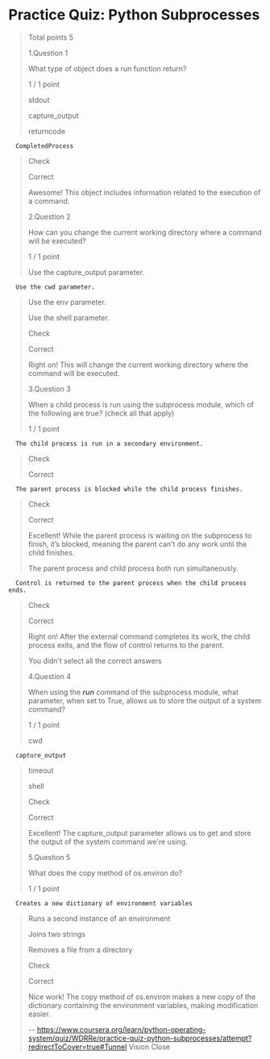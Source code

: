 # Practice Quiz: Python Subprocesses
> 
> Total points 5
> 
>  1.Question 1
> 
> What type of object does a run function return?
> 
> 1 / 1 point 
> 
>  stdout 
> 
>  capture_output 
> 
>  returncode 
> 

      CompletedProcess 
> 
> Check
> 
> Correct
> 
> Awesome! This object includes information related to the execution of a command.
> 
>  2.Question 2
> 
> How can you change the current working directory where a command will be executed?
> 
> 1 / 1 point 
> 
>  Use the capture_output parameter. 
> 

      Use the cwd parameter. 
> 
>  Use the env parameter. 
> 
>  Use the shell parameter. 
> 
> Check
> 
> Correct
> 
> Right on! This will change the current working directory where the command will be executed.
> 
>  3.Question 3
> 
> When a child process is run using the subprocess module, which of the following are true? (check all that apply)
> 
> 1 / 1 point 
> 

      The child process is run in a secondary environment. 
> Check
> 
> Correct 

      The parent process is blocked while the child process finishes. 
> 
> Check
> 
> Correct
> 
> Excellent! While the parent process is waiting on the subprocess to finish, it’s blocked, meaning the parent can’t do any work until the child finishes.
> 
>  The parent process and child process both run simultaneously. 
> 

      Control is returned to the parent process when the child process ends. 
> 
> Check
> 
> Correct
> 
> Right on! After the external command completes its work, the child process exits, and the flow of control returns to the parent.
> 
> You didn’t select all the correct answers
> 
>  4.Question 4
> 
> When using the **_run_** command of the subprocess module, what parameter, when set to True, allows us to store the output of a system command?
> 
> 1 / 1 point 
> 
>  cwd 
> 

      capture_output 
> 
>  timeout 
> 
>  shell 
> 
> Check
> 
> Correct
> 
> Excellent! The capture_output parameter allows us to get and store the output of the system command we're using.
> 
>  5.Question 5
> 
> What does the copy method of os.environ do?
> 
> 1 / 1 point 
> 

      Creates a new dictionary of environment variables 
> 
>  Runs a second instance of an environment 
> 
>  Joins two strings 
> 
>  Removes a file from a directory 
> 
> Check
> 
> Correct
> 
> Nice work! The copy method of os.environ makes a new copy of the dictionary containing the environment variables, making modification easier.
>
> -- https://www.coursera.org/learn/python-operating-system/quiz/WDRRe/practice-quiz-python-subprocesses/attempt?redirectToCover=true#Tunnel Vision Close
